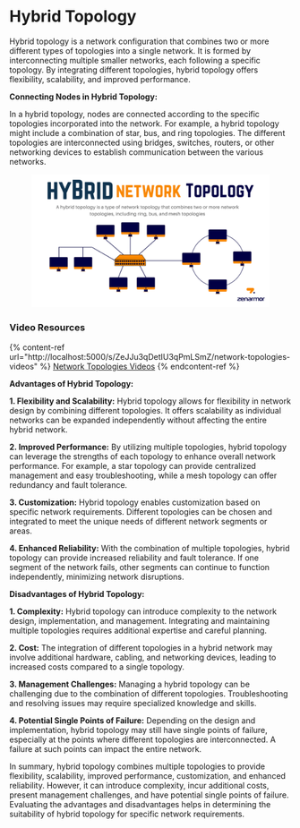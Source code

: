 # Hybrid Topology

Hybrid topology is a network configuration that combines two or more different types of topologies into a single network. It is formed by interconnecting multiple smaller networks, each following a specific topology. By integrating different topologies, hybrid topology offers flexibility, scalability, and improved performance.

**Connecting Nodes in Hybrid Topology:**

In a hybrid topology, nodes are connected according to the specific topologies incorporated into the network. For example, a hybrid topology might include a combination of star, bus, and ring topologies. The different topologies are interconnected using bridges, switches, routers, or other networking devices to establish communication between the various networks.

<figure><img src="../../.gitbook/assets/hybrid-network-topology-0bbcb1a0f6fad19747d47399bd9392fa.png" alt=""><figcaption></figcaption></figure>

### Video Resources

{% content-ref url="http://localhost:5000/s/ZeJJu3qDetIU3qPmLSmZ/network-topologies-videos" %}
[Network Topologies Videos](http://localhost:5000/s/ZeJJu3qDetIU3qPmLSmZ/network-topologies-videos)
{% endcontent-ref %}

**Advantages of Hybrid Topology:**

**1. Flexibility and Scalability:** Hybrid topology allows for flexibility in network design by combining different topologies. It offers scalability as individual networks can be expanded independently without affecting the entire hybrid network.

**2. Improved Performance:** By utilizing multiple topologies, hybrid topology can leverage the strengths of each topology to enhance overall network performance. For example, a star topology can provide centralized management and easy troubleshooting, while a mesh topology can offer redundancy and fault tolerance.

**3. Customization:** Hybrid topology enables customization based on specific network requirements. Different topologies can be chosen and integrated to meet the unique needs of different network segments or areas.

**4. Enhanced Reliability:** With the combination of multiple topologies, hybrid topology can provide increased reliability and fault tolerance. If one segment of the network fails, other segments can continue to function independently, minimizing network disruptions.

**Disadvantages of Hybrid Topology:**

**1. Complexity:** Hybrid topology can introduce complexity to the network design, implementation, and management. Integrating and maintaining multiple topologies requires additional expertise and careful planning.

**2. Cost:** The integration of different topologies in a hybrid network may involve additional hardware, cabling, and networking devices, leading to increased costs compared to a single topology.

**3. Management Challenges:** Managing a hybrid topology can be challenging due to the combination of different topologies. Troubleshooting and resolving issues may require specialized knowledge and skills.

**4. Potential Single Points of Failure:** Depending on the design and implementation, hybrid topology may still have single points of failure, especially at the points where different topologies are interconnected. A failure at such points can impact the entire network.

In summary, hybrid topology combines multiple topologies to provide flexibility, scalability, improved performance, customization, and enhanced reliability. However, it can introduce complexity, incur additional costs, present management challenges, and have potential single points of failure. Evaluating the advantages and disadvantages helps in determining the suitability of hybrid topology for specific network requirements.
